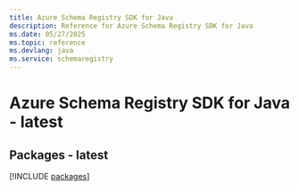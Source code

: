 ```yaml
---
title: Azure Schema Registry SDK for Java
description: Reference for Azure Schema Registry SDK for Java
ms.date: 05/27/2025
ms.topic: reference
ms.devlang: java
ms.service: schemaregistry
---
```

# Azure Schema Registry SDK for Java - latest
## Packages - latest
[!INCLUDE [packages](schema-registry-index.md)]